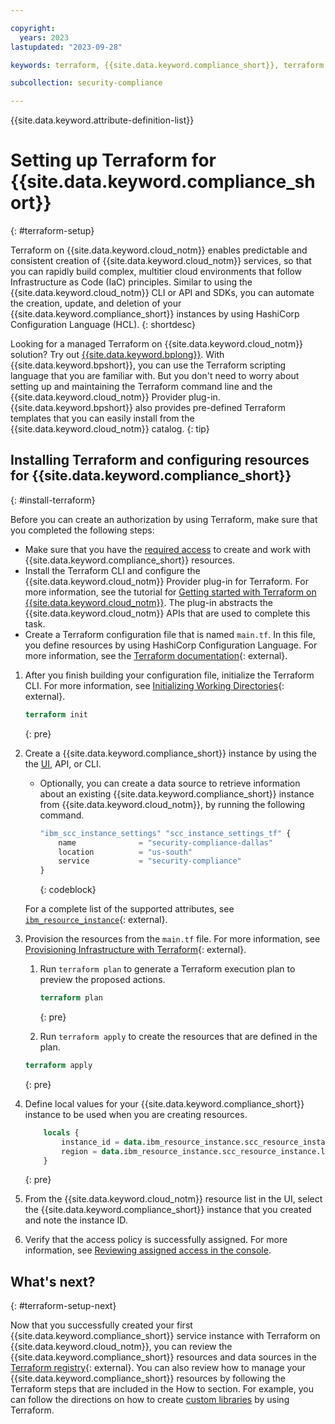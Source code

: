 ```yaml
---

copyright:
  years: 2023
lastupdated: "2023-09-28"

keywords: terraform, {{site.data.keyword.compliance_short}}, terraform setup, create instance

subcollection: security-compliance

---
```


{{site.data.keyword.attribute-definition-list}}


# Setting up Terraform for {{site.data.keyword.compliance_short}}
{: #terraform-setup}

Terraform on {{site.data.keyword.cloud_notm}} enables predictable and consistent creation of {{site.data.keyword.cloud_notm}} services, so that you can rapidly build complex, multitier cloud environments that follow Infrastructure as Code (IaC) principles. Similar to using the {{site.data.keyword.cloud_notm}} CLI or API and SDKs, you can automate the creation, update, and deletion of your {{site.data.keyword.compliance_short}} instances by using HashiCorp Configuration Language (HCL).
{: shortdesc}

Looking for a managed Terraform on {{site.data.keyword.cloud_notm}} solution? Try out [{{site.data.keyword.bplong}}](/docs/schematics?topic=schematics-getting-started). With {{site.data.keyword.bpshort}}, you can use the Terraform scripting language that you are familiar with. But you don't need to worry about setting up and maintaining the Terraform command line and the {{site.data.keyword.cloud_notm}} Provider plug-in. {{site.data.keyword.bpshort}} also provides pre-defined Terraform templates that you can easily install from the {{site.data.keyword.cloud_notm}} catalog.
{: tip}

## Installing Terraform and configuring resources for {{site.data.keyword.compliance_short}}
{: #install-terraform}

Before you can create an authorization by using Terraform, make sure that you completed the following steps:

* Make sure that you have the [required access](/docs/security-compliance?topic=security-compliance-assign-roles) to create and work with {{site.data.keyword.compliance_short}} resources.
* Install the Terraform CLI and configure the {{site.data.keyword.cloud_notm}} Provider plug-in for Terraform. For more information, see the tutorial for [Getting started with Terraform on {{site.data.keyword.cloud_notm}}](/docs/ibm-cloud-provider-for-terraform?topic=ibm-cloud-provider-for-terraform-getting-started). The plug-in abstracts the {{site.data.keyword.cloud_notm}} APIs that are used to complete this task.
* Create a Terraform configuration file that is named `main.tf`. In this file, you define resources by using HashiCorp Configuration Language. For more information, see the [Terraform documentation](https://developer.hashicorp.com/terraform/language){: external}.


1. After you finish building your configuration file, initialize the Terraform CLI. For more information, see [Initializing Working Directories](https://developer.hashicorp.com/terraform/cli/init){: external}.

   ```terraform
   terraform init
   ```
   {: pre}

2. Create a {{site.data.keyword.compliance_short}} instance by using the the [UI](/docs/security-compliance?topic=security-compliance-getting-started), API, or CLI.

    * Optionally, you can create a data source to retrieve information about an existing {{site.data.keyword.compliance_short}} instance from {{site.data.keyword.cloud_notm}}, by running the following command. 

        ```terraform
        "ibm_scc_instance_settings" "scc_instance_settings_tf" {
            name              = "security-compliance-dallas"
            location          = "us-south"
            service           = "security-compliance"
        }
        ```
        {: codeblock}

   For a complete list of the supported attributes, see [`ibm_resource_instance`](https://registry.terraform.io/providers/IBM-Cloud/ibm/latest/docs/data-sources/resource_instance){: external}.

3. Provision the resources from the `main.tf` file. For more information, see [Provisioning Infrastructure with Terraform](https://developer.hashicorp.com/terraform/cli/run){: external}.

   1. Run `terraform plan` to generate a Terraform execution plan to preview the proposed actions.

        ```terraform
        terraform plan
        ```
        {: pre}

   2. Run `terraform apply` to create the resources that are defined in the plan.

    ```terraform
    terraform apply
    ```
    {: pre}

4. Define local values for your {{site.data.keyword.compliance_short}} instance to be used when you are creating resources.

    ```terraform
        locals {
            instance_id = data.ibm_resource_instance.scc_resource_instance.guid
            region = data.ibm_resource_instance.scc_resource_instance.location
        }
    ```
   {: pre}

5. From the {{site.data.keyword.cloud_notm}} resource list in the UI, select the {{site.data.keyword.compliance_short}} instance that you created and note the instance ID.
6. Verify that the access policy is successfully assigned. For more information, see [Reviewing assigned access in the console](/docs/account?topic=account-assign-access-resources#review-your-access-console).


## What's next?
{: #terraform-setup-next}

Now that you successfully created your first {{site.data.keyword.compliance_short}} service instance with Terraform on {{site.data.keyword.cloud_notm}}, you can review the {{site.data.keyword.compliance_short}} resources and data sources in the [Terraform registry](https://registry.terraform.io/providers/IBM-Cloud/ibm/latest/docs/resources/scc_rule){: external}. You can also review how to manage your {{site.data.keyword.compliance_short}} resources by following the Terraform steps that are included in the How to section. For example, you can follow the directions on how to create [custom libraries](/docs/security-compliance?topic=security-compliance-custom-library&interface=api&code=curl) by using Terraform.



